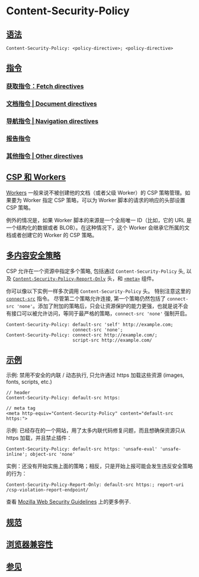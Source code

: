 # Content-Security-Policy

[语法](#语法 "Permalink to 语法")
---------------------------

```http
Content-Security-Policy: <policy-directive>; <policy-directive>
```

[指令](#指令 "Permalink to 指令")
---------------------------

### [获取指令：](#获取指令：glossaryfetch_directive_fetch_directives "Permalink to 获取指令：Fetch directives")[Fetch directives](https://developer.mozilla.org/zh-CN/docs/Glossary/Fetch_directive)

### [文档指令 | Document directives](#文档指令_document_directives "Permalink to 文档指令 | Document directives")

### [导航指令 | Navigation directives](#导航指令_navigation_directives "Permalink to 导航指令 | Navigation directives")

### [报告指令](#报告指令 "Permalink to 报告指令")

### [其他指令 | Other directives](#其他指令_other_directives "Permalink to 其他指令 | Other directives")

[CSP 和 Workers](#csp_和_workers "Permalink to CSP 和 Workers")
------------------------------------------------------------

[Workers](https://developer.mozilla.org/en-US/docs/Web/API/Worker) 一般来说不被创建他的文档（或者父级 Worker）的 CSP 策略管理。如果要为 Worker 指定 CSP 策略，可以为 Worker 脚本的请求的响应的头部设置 CSP 策略。 

例外的情况是，如果 Worker 脚本的来源是一个全局唯一 ID（比如，它的 URL 是一个结构化的数据或者 BLOB）。在这种情况下，这个 Worker 会继承它所属的文档或者创建它的 Worker 的 CSP 策略。

[多内容安全策略](#多内容安全策略 "Permalink to 多内容安全策略")
------------------------------------------

CSP 允许在一个资源中指定多个策略, 包括通过 `Content-Security-Policy` 头, 以及 [`Content-Security-Policy-Report-Only`](https://developer.mozilla.org/zh-CN/docs/Web/HTTP/Headers/Content-Security-Policy-Report-Only) 头，和 [`<meta>`](https://developer.mozilla.org/zh-CN/docs/Web/HTML/Element/meta) 组件。

你可以像以下实例一样多次调用 `Content-Security-Policy` 头。 特别注意这里的 [`connect-src`](https://developer.mozilla.org/zh-CN/docs/Web/HTTP/Headers/Content-Security-Policy/connect-src) 指令。 尽管第二个策略允许连接, 第一个策略仍然包括了 `connect-src 'none'`。添加了附加的策略后，只会让资源保护的能力更强，也就是说不会有接口可以被允许访问，等同于最严格的策略，`connect-src 'none'` 强制开启。

```http
Content-Security-Policy: default-src 'self' http://example.com;
                         connect-src 'none';
Content-Security-Policy: connect-src http://example.com/;
                         script-src http://example.com/
```

[示例](#示例 "Permalink to 示例")
---------------------------

示例: 禁用不安全的内联 / 动态执行, 只允许通过 https 加载这些资源 (images, fonts, scripts, etc.)

```http
// header
Content-Security-Policy: default-src https:

// meta tag
<meta http-equiv="Content-Security-Policy" content="default-src https:">
```

示例: 已经存在的一个网站，用了太多内联代码修复问题，而且想确保资源只从 https 加载，并且禁止插件：

```http
Content-Security-Policy: default-src https: 'unsafe-eval' 'unsafe-inline'; object-src 'none'
```

实例：还没有开始实施上面的策略；相反，只是开始上报可能会发生违反安全策略的行为：

```http
Content-Security-Policy-Report-Only: default-src https:; report-uri /csp-violation-report-endpoint/
```

查看 [Mozilla Web Security Guidelines](https://wiki.mozilla.org/Security/Guidelines/Web_Security#Examples_5) 上的更多例子.

[规范](#规范 "Permalink to 规范")
---------------------------

[浏览器兼容性](#浏览器兼容性 "Permalink to 浏览器兼容性")
---------------------------------------

[参见](#参见 "Permalink to 参见")
---------------------------
